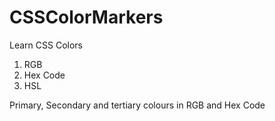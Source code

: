 # CSSColorMarkers

Learn CSS Colors

1. RGB
2. Hex Code
3. HSL

Primary, Secondary and tertiary colours in RGB and Hex Code
